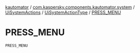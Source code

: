 [kautomator](../../../index.md) / [com.kaspersky.components.kautomator.system](../../index.md) / [UiSystemActions](../index.md) / [UiSystemActionType](index.md) / [PRESS_MENU](./-p-r-e-s-s_-m-e-n-u.md)

# PRESS_MENU

`PRESS_MENU`